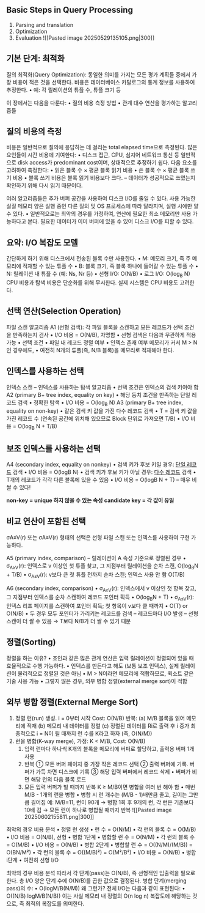 ## Basic Steps in Query Processing
1. Parsing and translation
2. Optimization
3. Evaluation
![[Pasted image 20250529135105.png|300]]
## 기본 단계: 최적화
질의 최적화(Query Optimization): 동일한 의미를 가지는 모든 평가 계획들 중에서 가장 비용이 적은 것을 선택한다.
비용은 데이터베이스 카탈로그의 통계 정보를 사용하여 추정한다.
• 예: 각 릴레이션의 튜플 수, 튜플 크기 등

이 장에서는 다음을 다룬다:
	•	질의 비용 측정 방법
	•	관계 대수 연산을 평가하는 알고리즘들
## 질의 비용의 측정
비용은 일반적으로 질의에 응답하는 데 걸리는 total elapsed time으로 측정된다.
	많은 요인들이 시간 비용에 기여한다:
		• 디스크 접근, CPU, 심지어 네트워크 통신 등
일반적으로 disk access가 predominant cost이며, 상대적으로 추정하기 쉽다.
다음 요소를 고려하여 측정한다:
	•	읽은 블록 수 × 평균 블록 읽기 비용
	•	쓴 블록 수 × 평균 블록 쓰기 비용
		• 블록 쓰기 비용은 블록 읽기 비용보다 크다.
			– 데이터가 성공적으로 쓰였는지 확인하기 위해 다시 읽기 때문이다.

여러 알고리즘들은 추가 버퍼 공간을 사용하여 디스크 I/O를 줄일 수 있다.
	사용 가능한 실질 메모리 양은 실행 중인 다른 질의 및 OS 프로세스에 따라 달라지며, 실행 시에만 알 수 있다.
		• 일반적으로는 최악의 경우를 가정하여, 연산에 필요한 최소 메모리만 사용 가능하다고 본다.
필요한 데이터가 이미 버퍼에 있을 수 있어 디스크 I/O를 피할 수 있다.
## 요약: I/O 복잡도 모델
간단하게 하기 위해 디스크에서 전송된 블록 수만 사용한다.
	•	M: 메모리 크기, 즉 주 메모리에 적재할 수 있는 튜플 수
	•	B: 블록 크기, 즉 블록 하나에 들어갈 수 있는 튜플 수
	•	N: 릴레이션 내 튜플 수 (예: Ns, Nr 등)
	•	선형 I/O: O(N/B)
	•	로그 I/O: O(log<sub>B</sub> N)
CPU 비용과 탐색 비용은 단순화를 위해 무시한다.
	실제 시스템은 CPU 비용도 고려한다.
## 선택 연산(Selection Operation)
파일 스캔
알고리즘 A1 (선형 검색): 각 파일 블록을 스캔하고 모든 레코드가 선택 조건을 만족하는지 검사
	•	I/O 비용 = O(N/B), 자명함
	•	선형 검색은 다음과 무관하게 적용 가능
		• 선택 조건
		• 파일 내 레코드 정렬 여부
		• 인덱스 존재 여부
메모리가 커서 M > N인 경우에도,
	•	여전히 N개의 튜플(즉, N/B 블록)을 메모리로 적재해야 한다.
## 인덱스를 사용하는 선택
인덱스 스캔 – 인덱스를 사용하는 탐색 알고리즘
	•	선택 조건은 인덱스의 검색 키여야 함
A2 (primary B+ tree index, equality on key)
	•	해당 등치 조건을 만족하는 단일 레코드 검색
	•	정확한 탐색
	•	I/O 비용 = O(log<sub>B</sub> N)
A3 (primary B+ tree index, equality on non-key)
	•	같은 검색 키 값을 가진 다수 레코드 검색
	•	T = 검색 키 값을 가진 레코드 수 (연속된 공간에 위치해 있으므로 Block 단위로 가져오면 T/B)
	•	I/O 비용 = O(log<sub>B</sub> N + T/B)
## 보조 인덱스를 사용하는 선택
A4 (secondary index, equality on nonkey)
	•	검색 키가 후보 키일 경우: <u>단일 레코드</u> 검색
		• I/O 비용 = O(logB N)
	•	검색 키가 후보 키가 아닐 경우: <u>다수 레코드</u> 검색
		• T개의 레코드가 각각 다른 블록에 있을 수 있음
		• I/O 비용 = O(logB N + T) 
			– 매우 비쌀 수 있다!

**non-key = unique 하지 않을 수 있는 속성**
**candidate key = 각 값이 유일**
## 비교 연산이 포함된 선택
σA≤V(r) 또는 σA≥V(r) 형태의 선택은 선형 파일 스캔 또는 인덱스를 사용하여 구현 가능하다.

A5 (primary index, comparison) – 릴레이션이 A 속성 기준으로 정렬된 경우
	• σ<sub>A≥V</sub>(r): 인덱스로 v 이상인 첫 튜플 찾고, 그 지점부터 릴레이션을 순차 스캔, O(log<sub>B</sub>N + T/B)
	• σ<sub>A≤V</sub>(r): v보다 큰 첫 튜플 전까지 순차 스캔; 인덱스 사용 안 함  O(T/B)

A6 (secondary index, comparison)
	• σ<sub>A≥V</sub>(r): 인덱스에서 v 이상인 첫 항목 찾고, 그 지점부터 인덱스를 순차 스캔하여 레코드 포인터 획득
		• O(log<sub>B</sub>N + T)
	• σ<sub>A≤V</sub>(r): 인덱스 리프 페이지를 스캔하여 포인터 획득; 첫 항목이 v보다 클 때까지
		• O(T) or O(N/B)
	• 두 경우 모두 포인터가 가리키는 레코드를 검색
		– 레코드마다 I/O 발생
		– 선형 스캔이 더 쌀 수 있음 → T보다 N/B가 더 쌀 수 있기 때문
## 정렬(Sorting)
정렬을 하는 이유?
	• 조인과 같은 많은 관계 연산은 입력 릴레이션이 정렬되어 있을 때 효율적으로 수행 가능하다.
• 인덱스를 만든다고 해도 (보통 보조 인덱스), 실제 릴레이션이 물리적으로 정렬된 것은 아님
• M > N이라면 메모리에 적합하므로, 퀵소트 같은 기술 사용 가능
• 그렇지 않은 경우, 외부 병합 정렬(external merge sort)이 적합
## 외부 병합 정렬(External Merge Sort)
1.	정렬 런(run) 생성. i = 0부터 시작 Cost: O(N/B)
	반복:
		(a) M/B 블록을 읽어 메모리에 적재
		(b) 메모리 내 데이터를 정렬
		(c) 정렬된 데이터를 Ri로 출력 후 i 증가
	최종적으로 i = N이 될 때까지
런 수를 K라고 하자 (즉, O(N/M))
2. 런을 병합(K-way merge), 가정: K < M/B, Cost: O(N/B)
	1.	입력 런마다 하나씩 K개의 블록을 메모리에 버퍼로 할당하고, 출력용 버퍼 1개 사용
	2.	반복
		① 모든 버퍼 페이지 중 가장 작은 레코드 선택
		② 출력 버퍼에 기록. 버퍼가 가득 차면 디스크에 기록
		③ 해당 입력 버퍼에서 레코드 삭제
			•	버퍼가 비면 해당 런의 다음 블록 로드
	3.	모든 입력 버퍼가 빌 때까지 반복
K ≥ M/B이면 병합을 여러 번 해야 함
	• 매번 M/B - 1개의 런을 병합
	• 병합 시 런 개수는 (M/B - 1)배만큼 줄고, 길이는 그만큼 길어짐
		예: M/B=11, 런이 90개 → 병합 1회 후 9개의 런, 각 런은 기존보다 10배 김
→ 모든 런이 하나로 병합될 때까지 반복
![[Pasted image 20250602155811.png|300]]

최악의 경우 비용 분석
	•	정렬 런 생성
		• 런 수 = O(N/M)
		• 각 런의 블록 수 = O(M/B)
		• I/O 비용 = O(N/B), 선형
	•	병합 1단계
		• 병합할 런 수 = O(N/M)
		• 각 런의 블록 수 = O(M/B)
		• I/O 비용 = O(N/B)
	•	병합 2단계
		• 병합할 런 수 = O((N/M)/(M/B)) = O(BN/M²)
		• 각 런의 블록 수 = O((M/B)²) = O(M²/B²)
		• I/O 비용 = O(N/B)
	•	병합 i단계
		• 여전히 선형 I/O

최악의 경우 비용 분석
	따라서 각 단계(pass)는 O(N/B), 즉 선형적인 입출력을 필요로 한다.
	총 I/O 양은 단계 수에 O(N/B)를 곱한 값으로 결정된다.
병합 단계(merging pass)의 수:
	• O(logM/B(N/M)) 왜 그런가?
전체 I/O는 다음과 같이 표현된다:
	• O((N/B) logM/B(N/B))
이는 사실 메모리 내 정렬의 O(n log n) 복잡도에 해당하는 것으로,
	즉 최적의 복잡도를 의미한다.